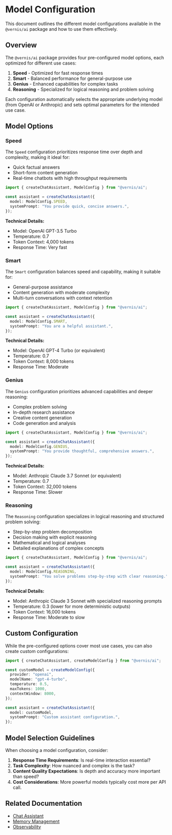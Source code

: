 # Model Configuration

This document outlines the different model configurations available in the `@vernis/ai` package and how to use them effectively.

## Overview

The `@vernis/ai` package provides four pre-configured model options, each optimized for different use cases:

1. **Speed** - Optimized for fast response times
2. **Smart** - Balanced performance for general-purpose use
3. **Genius** - Enhanced capabilities for complex tasks
4. **Reasoning** - Specialized for logical reasoning and problem solving

Each configuration automatically selects the appropriate underlying model (from OpenAI or Anthropic) and sets optimal parameters for the intended use case.

## Model Options

### Speed

The `Speed` configuration prioritizes response time over depth and complexity, making it ideal for:

- Quick factual answers
- Short-form content generation
- Real-time chatbots with high throughput requirements

```typescript
import { createChatAssistant, ModelConfig } from "@vernis/ai";

const assistant = createChatAssistant({
  model: ModelConfig.SPEED,
  systemPrompt: "You provide quick, concise answers.",
});
```

**Technical Details:**

- Model: OpenAI GPT-3.5 Turbo
- Temperature: 0.7
- Token Context: 4,000 tokens
- Response Time: Very fast

### Smart

The `Smart` configuration balances speed and capability, making it suitable for:

- General-purpose assistance
- Content generation with moderate complexity
- Multi-turn conversations with context retention

```typescript
import { createChatAssistant, ModelConfig } from "@vernis/ai";

const assistant = createChatAssistant({
  model: ModelConfig.SMART,
  systemPrompt: "You are a helpful assistant.",
});
```

**Technical Details:**

- Model: OpenAI GPT-4 Turbo (or equivalent)
- Temperature: 0.7
- Token Context: 8,000 tokens
- Response Time: Moderate

### Genius

The `Genius` configuration prioritizes advanced capabilities and deeper reasoning:

- Complex problem solving
- In-depth research assistance
- Creative content generation
- Code generation and analysis

```typescript
import { createChatAssistant, ModelConfig } from "@vernis/ai";

const assistant = createChatAssistant({
  model: ModelConfig.GENIUS,
  systemPrompt: "You provide thoughtful, comprehensive answers.",
});
```

**Technical Details:**

- Model: Anthropic Claude 3.7 Sonnet (or equivalent)
- Temperature: 0.7
- Token Context: 32,000 tokens
- Response Time: Slower

### Reasoning

The `Reasoning` configuration specializes in logical reasoning and structured problem solving:

- Step-by-step problem decomposition
- Decision making with explicit reasoning
- Mathematical and logical analyses
- Detailed explanations of complex concepts

```typescript
import { createChatAssistant, ModelConfig } from "@vernis/ai";

const assistant = createChatAssistant({
  model: ModelConfig.REASONING,
  systemPrompt: "You solve problems step-by-step with clear reasoning.",
});
```

**Technical Details:**

- Model: Anthropic Claude 3 Sonnet with specialized reasoning prompts
- Temperature: 0.3 (lower for more deterministic outputs)
- Token Context: 16,000 tokens
- Response Time: Moderate to slow

## Custom Configuration

While the pre-configured options cover most use cases, you can also create custom configurations:

```typescript
import { createChatAssistant, createModelConfig } from "@vernis/ai";

const customModel = createModelConfig({
  provider: "openai",
  modelName: "gpt-4-turbo",
  temperature: 0.5,
  maxTokens: 1000,
  contextWindow: 8000,
});

const assistant = createChatAssistant({
  model: customModel,
  systemPrompt: "Custom assistant configuration.",
});
```

## Model Selection Guidelines

When choosing a model configuration, consider:

1. **Response Time Requirements**: Is real-time interaction essential?
2. **Task Complexity**: How nuanced and complex is the task?
3. **Content Quality Expectations**: Is depth and accuracy more important than speed?
4. **Cost Considerations**: More powerful models typically cost more per API call.

## Related Documentation

- [Chat Assistant](./chat-assistant.md)
- [Memory Management](./memory.md)
- [Observability](./observability.md)
